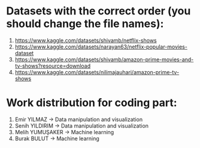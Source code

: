 
# Datasets with the correct order (you should change the file names):
1.	https://www.kaggle.com/datasets/shivamb/netflix-shows
2.  https://www.kaggle.com/datasets/narayan63/netflix-popular-movies-dataset
3.	https://www.kaggle.com/datasets/shivamb/amazon-prime-movies-and-tv-shows?resource=download
4.	https://www.kaggle.com/datasets/nilimajauhari/amazon-prime-tv-shows
# Work distribution for coding part:
1.	Emir YILMAZ -> Data manipulation and visualization
2.  Senih YILDIRIM -> Data manipulation and visualization
3.	Melih YUMUŞAKER -> Machine learning
4.	Burak BULUT -> Machine learning
